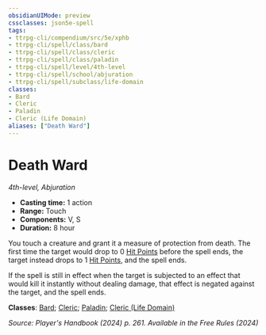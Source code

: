 ```yaml
---
obsidianUIMode: preview
cssclasses: json5e-spell
tags:
- ttrpg-cli/compendium/src/5e/xphb
- ttrpg-cli/spell/class/bard
- ttrpg-cli/spell/class/cleric
- ttrpg-cli/spell/class/paladin
- ttrpg-cli/spell/level/4th-level
- ttrpg-cli/spell/school/abjuration
- ttrpg-cli/spell/subclass/life-domain
classes:
- Bard
- Cleric
- Paladin
- Cleric (Life Domain)
aliases: ["Death Ward"]
---
```

# Death Ward
*4th-level, Abjuration*  


- **Casting time:** 1 action
- **Range:** Touch
- **Components:** V, S
- **Duration:** 8 hour

You touch a creature and grant it a measure of protection from death. The first time the target would drop to 0 [Hit Points](3-Mechanics/CLI/rules/variant-rules/hit-points-xphb.md) before the spell ends, the target instead drops to 1 [Hit Points](3-Mechanics/CLI/rules/variant-rules/hit-points-xphb.md), and the spell ends.

If the spell is still in effect when the target is subjected to an effect that would kill it instantly without dealing damage, that effect is negated against the target, and the spell ends.

**Classes**: [Bard](list-spells-classes-bard); [Cleric](list-spells-classes-cleric); [Paladin](list-spells-classes-paladin); [Cleric (Life Domain)](list-spells-classes-cleric-xphb-life-domain-xphb)

*Source: Player's Handbook (2024) p. 261. Available in the Free Rules (2024)*